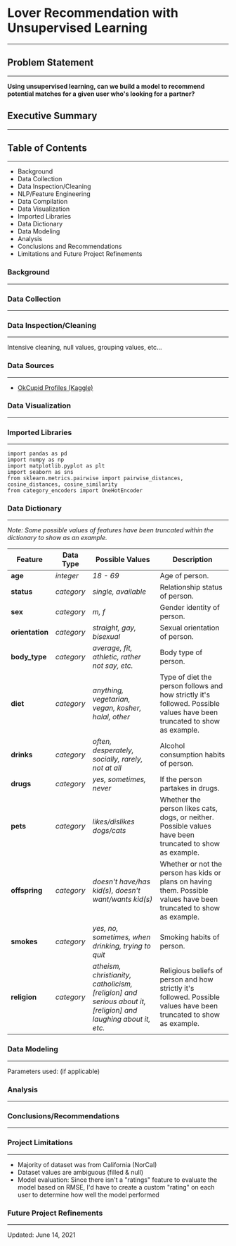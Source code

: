 # Lover Recommendation with Unsupervised Learning
---

## Problem Statement
---
**Using unsupervised learning, can we build a model to recommend potential matches for a given user who's looking for a partner?**

## Executive Summary
---

## Table of Contents
---
- Background
- Data Collection
- Data Inspection/Cleaning
- NLP/Feature Engineering
- Data Compilation
- Data Visualization
- Imported Libraries
- Data Dictionary
- Data Modeling
- Analysis
- Conclusions and Recommendations
- Limitations and Future Project Refinements

### Background
---


### Data Collection
---



### Data Inspection/Cleaning
---

Intensive cleaning, null values, grouping values, etc...

### Data Sources
---
- [OkCupid Profiles (Kaggle)]('https://www.kaggle.com/andrewmvd/okcupid-profiles')

### Data Visualization
---



### Imported Libraries
---
```
import pandas as pd
import numpy as np
import matplotlib.pyplot as plt
import seaborn as sns
from sklearn.metrics.pairwise import pairwise_distances, cosine_distances, cosine_similarity
from category_encoders import OneHotEncoder

```

### Data Dictionary
---
*Note: Some possible values of features have been truncated within the dictionary to show as an example.*

|Feature|Data Type|Possible Values|Description|
|---|---|---|---|
|**age**|*integer*|*18 - 69*|Age of person.|
|**status**|*category*|*single, available*|Relationship status of person.|
|**sex**|*category*|*m, f*|Gender identity of person.|
|**orientation**|*category*|*straight, gay, bisexual*|Sexual orientation of person.|
|**body_type**|*category*|*average, fit, athletic, rather not say, etc.*|Body type of person.|
|**diet**|*category*|*anything, vegetarian, vegan, kosher, halal, other*|Type of diet the person follows and how strictly it's followed. Possible values have been truncated to show as example.|
|**drinks**|*category*|*often, desperately, socially, rarely, not at all*|Alcohol consumption habits of person.|
|**drugs**|*category*|*yes, sometimes, never*|If the person partakes in drugs.|
|**pets**|*category*|*likes/dislikes dogs/cats*|Whether the person likes cats, dogs, or neither. Possible values have been truncated to show as example.|
|**offspring**|*category*|*doesn't have/has kid(s), doesn't want/wants kid(s)*|Whether or not the person has kids or plans on having them. Possible values have been truncated to show as example.|
|**smokes**|*category*|*yes, no, sometimes, when drinking, trying to quit*|Smoking habits of person.|
|**religion**|*category*|*atheism, christianity, catholicism, [religion] and serious about it, [religion] and laughing about it, etc.*|Religious beliefs of person and how strictly it's followed. Possible values have been truncated to show as example.|

### Data Modeling
---
Parameters used: (if applicable)


### Analysis
---

### Conclusions/Recommendations
---


### Project Limitations
---
- Majority of dataset was from California (NorCal)
- Dataset values are ambiguous (filled & null)
- Model evaluation: Since there isn't a "ratings" feature to evaluate the model based on RMSE, I'd have to create a custom "rating" on each user to determine how well the model performed

### Future Project Refinements
---


Updated: June 14, 2021